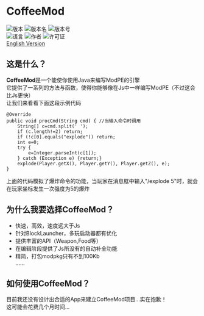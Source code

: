 # CoffeeMod
![版本](https://img.shields.io/badge/%E7%89%88%E6%9C%AC-Reborn-2196F3.svg)
![版本名](https://img.shields.io/badge/%E7%89%88%E6%9C%AC%E5%90%8D-V1.0.0-009688.svg)
![版本号](https://img.shields.io/badge/%E7%89%88%E6%9C%AC%E5%8F%B7-1-009688.svg)  
![语言](https://img.shields.io/badge/%E8%AF%AD%E8%A8%80-Java-red.svg)
![作者](https://img.shields.io/badge/%E4%BD%9C%E8%80%85-Xs.JIONG-brightgreen.svg)
![许可证](https://img.shields.io/badge/%E8%AE%B8%E5%8F%AF%E8%AF%81-GPL--3.0-lightgray.svg)  
[English Version](https://lnfnunes.github.io/404-PageNotFound/)

## 这是什么？
 **CoffeeMod**是一个能使你使用Java来编写ModPE的引擎  
它提供了一系列的方法与函数，使得你能够像在Js中一样编写ModPE（不过这会比Js更快）  
让我们来看看下面这段示例代码

```
@Override
public void procCmd(String cmd) { //当输入命令时调用
	String[] c=cmd.split(' ');
	if (c.length!=2) return;
	if (!c[0].equals("explode")) return;
	int e=0;
	try {
		e=Integer.parseInt(c[1]);
	} catch (Exception e) {return;}
	explode(Player.getX(), Player.getY(), Player.getZ(), e);
}
```

上面的代码模拟了爆炸命令的功能，当玩家在消息框中输入"/explode 5"时，就会在玩家坐标发生一次强度为5的爆炸

## 为什么我要选择CoffeeMod？

- 快速，高效，速度远大于Js
- 针对BlockLauncher，多玩启动器都有优化
- 提供丰富的API（Weapon,Food等）
- 在编辑阶段提供了Js所没有的自动补全功能
- 精简，打包modpkg只有不到100Kb  
......

## 如何使用CoffeeMod？
目前我还没有设计出合适的App来建立CoffeeMod项目...实在抱歉！  
这可能会花费几个月时间...
